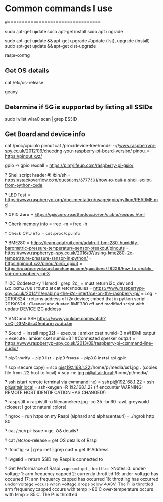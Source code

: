 # Common commands I use
#=================================

sudo apt-get update
sudo apt-get install <package>
sudo apt upgrade

sudo apt-get update && apt-get upgrade  #update (list), upgrade (install)
sudo apt-get update && apt-get dist-upgrade


raspi-config


## Get OS details
cat /etc/os-release

geany


## Determine if 5G is supported by listing all SSIDs 
sudo iwlist wlan0 scan | grep ESSID

## Get Board and device info
cat /proc/cpuinfo
pinout
cat /proc/device-tree/model
-://www.raspberrypi-spy.co.uk/2012/09/checking-your-raspberry-pi-board-version/
pinout
	= https://pinout.xyz/
	
gpio -v
gpio readall
	= https://pimylifeup.com/raspberry-pi-gpio/


?	Shell script header
#! /bin/sh
	= https://stackoverflow.com/questions/3777301/how-to-call-a-shell-script-from-python-code
	
?	LED Test
	= https://www.raspberrypi.org/documentation/usage/gpio/python/README.md
	
?	GPIO Zero
	= https://gpiozero.readthedocs.io/en/stable/recipes.html
	

?	Check memory info
	=	free -m
	=	free -h

? 	Check CPU info 
	= cat /proc/cpuinfo

?	BME280
	= https://learn.adafruit.com/adafruit-bme280-humidity-barometric-pressure-temperature-sensor-breakout/pinouts
	= https://www.raspberrypi-spy.co.uk/2016/07/using-bme280-i2c-temperature-pressure-sensor-in-python/
	= https://pinout.xyz/pinout/pin5_gpio3
	= https://raspberrypi.stackexchange.com/questions/48228/how-to-enable-spi-on-raspberry-pi-3


?	I2C
i2cdetect -y 1
lsmod | grep i2c_
	= must return i2c_dev and i2c_bcm2708 } found at cat /etc/modules
	= https://www.raspberrypi-spy.co.uk/2014/11/enabling-the-i2c-interface-on-the-raspberry-pi/
	= Log:
		- 20190624 : 	returns address of i2c device; embed that in python script
		- 20190624 :	Cleaned and dusted BME280 off and modified script with update DEVICE I2C address
	
?	VNC and SSH
https://www.youtube.com/watch?v=Oj_6SMktlso&feature=youtu.be


?	Sound
	= install mpg321
	= execute : amixer cset numid=3 n #HDMI output
	= execute : amixer cset numid=3 1 #Connected speaker output
	= https://www.raspberrypi-spy.co.uk/2013/06/raspberry-pi-command-line-audio/


?	pip3 verify
	= pip3 list
	= pip3 freeze
	= pip3.8 install rpi.gpio


?	scp (secure copy)
	= scp pi@192.168.1.22:/home/pi/media/us1.jpg . (copies file from .22 host to local)
	= scp me.jpg pi@altair.local:/home/pi/media/. 

?	ssh (start remote terminal via commandline)
	= ssh pi@192.168.1.22 
	= ssh pi@altair.local
	= ssh-keygen -R 192.168.1.22 (if encounter WARNING: REMOTE HOST IDENTIFICATION HAS CHANGED!)

?	raspistill
	= raspistill -o filenamehere.jpg -co 35 -br 60 -awb greyworld (closest I got to natural colors)


?	ngrok
	= run https on my Raspi (alphard and alphacentauri)
	= ./ngrok http 80

?	cat /etc/rpi-issue
	= get OS details?

?	cat /etc/os-release
	= get OS details of Raspi

?	ifconfig -a | grep inet | grep cast
	= get IP Address 

?	iwgetid
	= return SSID my Raspi is connected to

?	Get Performance of Raspi
	`vcgencmd get_throttled`
	>Notes:
	0: under-voltage
	1: arm frequency capped
	2: currently throttled 
	16: under-voltage has occurred
	17: arm frequency capped has occurred
	18: throttling has occurred
	under-voltage occurs when voltage drops below 4.63V. The Pi is throttled
	arm frequency capped occurs with temp > 80'C
	over-temperature occurs with temp > 85'C. The Pi is throttled